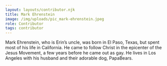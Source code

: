 ```yaml
---
layout: layouts/contributor.njk
title: Mark Ehrenstein
image: /img/uploads/pic_mark-ehrenstein.jpeg
role: Contributor
tags: contributor
---
```

Mark Ehrenstein, who is Erin’s uncle, was born in El Paso, Texas, but spent most of his life in California. He came to follow Christ in the epicenter of the Jesus Movement, a few years before he came out as gay. He lives in Los Angeles with his husband and their adorable dog, PapaBears.